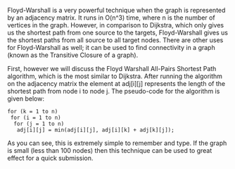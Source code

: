 Floyd-Warshall is a very powerful technique when the graph is represented by an adjacency matrix. It runs in O(n^3) time, where n is the number of vertices in the graph. However, in comparison to Dijkstra, which only gives us the shortest path from one source to the targets, Floyd-Warshall gives us the shortest paths from all source to all target nodes. There are other uses for Floyd-Warshall as well; it can be used to find connectivity in a graph (known as the Transitive Closure of a graph).

First, however we will discuss the Floyd Warshall All-Pairs Shortest Path algorithm, which is the most similar to Dijkstra. After running the algorithm on the adjacency matrix the element at adj[i][j] represents the length of the shortest path from node i to node j. The pseudo-code for the algorithm is given below:

```
for (k = 1 to n)
 for (i = 1 to n)
  for (j = 1 to n)
   adj[i][j] = min(adj[i][j], adj[i][k] + adj[k][j]);
```

As you can see, this is extremely simple to remember and type. If the graph is small (less than 100 nodes) then this technique can be used to great effect for a quick submission.

